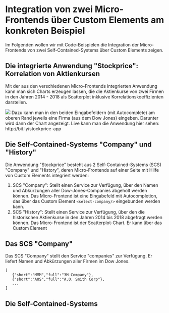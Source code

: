 # Integration von zwei Micro-Frontends über Custom Elements am konkreten Beispiel
Im Folgenden wollen wir mit Code-Beispielen die Integration der Micro-Frontends von zwei Self-Contained-Systems über Custom Elements zeigen.
## Die integrierte Anwendung "Stockprice": Korrelation von Aktienkursen
Mit der aus den verschiedenen Micro-Frontends integrierten Anwendung kann man sich Charts erzeugen lassen, die die Aktienkurse von zwei Firmen in den Jahren 2014 - 2018 als Scatterplot inklusive Korrelationskoeffizienten darstellen.  

<img src="https://cdn.jsdelivr.net/gh/owidder/jsArtikel@ow20190515-01/oliver/correlationApp.png"/>
Dazu kann man in den beiden Eingabefeldern (mit Autocomplete) am oberen Rand jeweils eine Firma (aus dem Dow Jones) eingeben. Darunter wird dann der Chart angezeigt. 
Live kann man die Anwendung hier sehen: http://bit.ly/stockprice-app

## Die Self-Contained-Systems "Company" und "History"
Die Anwendung "Stockprice" besteht aus 2 Self-Contained-Systems (SCS) "Company" und "History", deren Micro-Frontends auf einer Seite mit Hilfe von Custom Elements integriert werden:
1. SCS "Company": Stellt einen Service zur Verfügung, über den Namen und Abkürzungen aller Dow-Jones-Companies abgeholt werden können. Das Micro-Frontend ist eine Eingabefeld mit Autocompletion, das über das Custom Element `<select-company/>` eingebunden werden kann.
2. SCS "History": Stellt einen Service zur Verfügung, über den die historischen Aktienkurse in den Jahren 2014 bis 2018 abgefragt werden können. Das Micro-Frontend ist der Scatterplot-Chart. Er kann über das Custom Element 

## Das SCS "Company"
Das SCS "Company" stellt den Service "companies" zur Verfügung. Er liefert Namen und Abkürzungen aller Firmen im Dow Jones.
```
[
   {"short":"MMM","full":"3M Company"},
   {"short":"AOS","full":"A.O. Smith Corp"},
   ...
]
```

## Die Self-Contained-Systems

<!--stackedit_data:
eyJoaXN0b3J5IjpbLTEwNzc2NjQyOTAsNzYzODA4NDA5LDQ2MD
UyODI1OCwxMDcyOTM1MzIsMTQxODU4MDQyNiwxOTM0NDU3ODU3
LDIwNTAwMzYwNjQsLTEyODM1MzcxMCwtODkyMjEwOTFdfQ==
-->